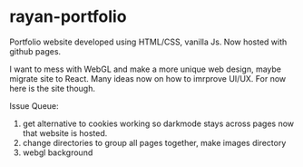 # rayan-portfolio

Portfolio website developed using HTML/CSS, vanilla Js. Now hosted with github pages.

I want to mess with WebGL and make a more unique web design, maybe migrate site to React. Many ideas now on how to imrprove UI/UX.
For now here is the site though.

Issue Queue:
1. get alternative to cookies working so darkmode stays across pages now that website is hosted.
2. change directories to group all pages together, make images directory
3. webgl background
